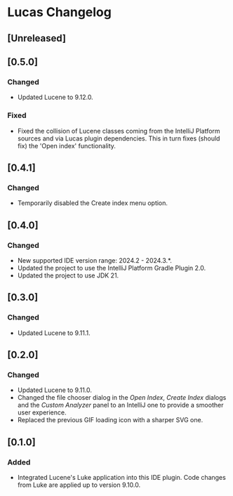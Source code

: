 <!-- Keep a Changelog guide -> https://keepachangelog.com -->

# Lucas Changelog

## [Unreleased]

## [0.5.0]
### Changed
- Updated Lucene to 9.12.0.

### Fixed
- Fixed the collision of Lucene classes coming from the IntelliJ Platform sources and via Lucas plugin dependencies.
This in turn fixes (should fix) the 'Open index' functionality.

## [0.4.1]
### Changed
- Temporarily disabled the Create index menu option.

## [0.4.0]
### Changed
- New supported IDE version range: 2024.2 - 2024.3.*.
- Updated the project to use the IntelliJ Platform Gradle Plugin 2.0.
- Updated the project to use JDK 21.

## [0.3.0]
### Changed
- Updated Lucene to 9.11.1.

## [0.2.0]
### Changed
- Updated Lucene to 9.11.0.
- Changed the file chooser dialog in the *Open Index*, *Create Index* dialogs and the *Custom Analyzer* panel to an IntelliJ one to provide
a smoother user experience.
- Replaced the previous GIF loading icon with a sharper SVG one.

## [0.1.0]
### Added
- Integrated Lucene's Luke application into this IDE plugin. Code changes from Luke are applied up to version 9.10.0.
